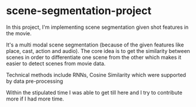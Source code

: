 # scene-segmentation-project

In this project,
I'm implementing scene segmentation given shot features in the movie.

It's a multi modal scene segmentation (because of the given features like place, cast, action and audio). The core idea is to get the similarity between scenes in order to differentiate one scene from the other which makes it easier to detect scenes from movie data.

Technical methods include RNNs, Cosine Similarity which were supported by data pre-processing

Within the stipulated time I was able to get till here and I try to contribute more if I had more time. 